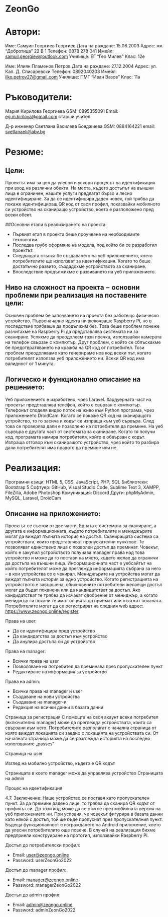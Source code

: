 # ZeonGo

# Автори:
Име: Самуил Георгиев Георгиев
Дата на раждане: 15.08.2003
Адрес: жк “Добротица” 22 В 1
Телефон: 0878 278 041
Имейл: samuil.georgiev@outlook.com
Училище: ЕГ “Гео Милев”
Клас: 12е

Име: Илиян Пламенов Петров
Дата на раждане: 27.12.2004
Адрес: ул. Кап. Д. Списаревски
Телефон: 0892040203
Имейл: ilko.petrov27@gmail.com
Училище: ПМГ “Иван Вазов”
Клас: 11а

# Ръководители: 
Мария Кирилова Георгиева
GSM: 0895355091
Email: eg.m.kirilova@gmail.com
старши учител

Д-р инженер Светлана Василева Бояджиева
GSM: 0884164221
email: svetlanaeli@abv.bg

# Резюме: 
## Цели:
Проектът има за цел да улесни и ускори процесът на идентификация при вход на различни обекти. На места, където достъпът на външни лица е ограничен, нашите услуги предлагат бързо и лесно идентифициране. 
За да се идентифицира даден човек, той трябва да покаже идентифициращ QR код от своя профил, показвайки мобилното си устройство на сканиращо устройство, което е разположено пред всеки обект. 

##Основни етапи в реализирането на проекта:
- Първият етап в проекта беше проучване на необходимите технологии.
- Последва грубо оформяне на модела, под който би се разработил проектът.
- Следващата стъпка бе създаването на уеб приложението, което потребителите ще използват за идентификация. Когато то беше достатъчно развито, създадохме устройството за сканиране.
- Впоследствие продължихме с развиването на уеб приложението.	

## Ниво на сложност на проекта − основни проблеми при реализация на поставените цели:	
Основен проблем бе започването на проекта без работещо физическо устройство. Първоначално идеята ни включваше Raspberry Pi, но в последствие трябваше да продължим без. Това беше проблем понеже разчитахме на Raspberry Pi да представлява системата ни за сканиране. Успяхме да преодолеем тази пречка, използвайки камерата на телефон свързан с компютър.
Друг проблем, с който се сблъскахме бе предотвратяването на кражба на QR код от потребител. Този проблем преодоляваме като генерираме нов код всеки път, когато потребителят използва уеб приложението ни. Всеки QR код има валидност от 1 минута.

## Логическо и функционално описание на решението: 
Уеб приложението е изработено, чрез Laravel. 
Хардуерната част на проектът представлява телефон, който е свързан с компютър. Телефонът споделя видео поток на живо към Python програма, чрез приложението DroidCam. Когато се покаже QR код на сканиращото устройство,  то го засича и кодът се изпраща към уеб сървъра. След това се проверява дали е позволено на потребителя да премине.
На уеб сървъра е другата част от системата за сканиране. Когато тя получи код, програмата намира потребителя, който е обвързан с кодът.  Изпраща отговор към сканиращото устройство, чрез който то разбира дали потребителят има правото да премине или не. 

# Реализация:
Програмни езици: HTML 5, CSS, JavaScript, PHP, SQL
Библиотеки: Bootstrap 5
Софтуер: GitHub, Visual Studio Code, Sublime Text 3, XAMPP, FileZilla, Adobe Photoshop
Комуникация: Discord
Други: phpMyAdmin, MySQL, Laravel, DroidCam

## Описание на приложението: 
Проектът се състои от две части. Едната е системата за сканиране, а другата е информационната, където потребителите и мениджърите могат да виждат пълната история на достъп.
Сканиращата система са устройствата, които представляват пропускателни пунктове. Те позволяват единствено лица с позволен достъп да преминат. Човекът, който е закупил устройството получава manager права над това устройство и може да го постави на място, където желае да ограничи да достъпа на външни лица.
Информационната част е уебсайтът на който потребителят може да преглежда информацията събрана за него – в кои устройства се е чекирал. Мениджърите на устройства могат да виждат пълната история за едно устройство.
Когато регистрацията на устройството е завършена, обикновените потребители желаещи достъп могат да бъдат поканени или да кандидатстват за достъп. Ако кандидатстват те трябва да изчакат одобрение  от мениджър, а когато мениджър ги покани те имат опцията да приемат или откажат поканата.
Потребителите могат да се регистрират на следния web адрес: https://www.zeongo.online/register

Права на user:
-	Да се идентифицира пред устройство
-	Да кандидатства за достъп към устройство
-	Да анулира достъпа си до устройство

Права на manager:
-	Всички права на user
-	Позволяване на потребител да преминава през пропускателен пункт
-	Редактиране на информация за устройство

Права на admin:
-	Всички права на manager и user
-	Създаване на нови устройства
-	Създаване на manager-и
-	Редакция на всички данни в базата данни
 
Страница за регистрация
С помощта на своя акаунт всеки потребител (включително manager) може да преглежда устройствата, които са свързани към него. Потребителите разполагат с начална страница от която виждат локацията си заедно с локацията на устройствата си. От началната страница може да се разглежда историята на последно използваните „passes“
 
Страница на user
 
Изглед на мобилно устройство, където е QR кодът

 
Страницата в което manager може да управлява устройство
 Страницата на admin
 
Процес на идентификация


4.7. Заключение: 
	Наше устройство се поставя като пропускателен пункт. За да премине дадено лице, то трябва да сканира QR кодът от профилът си. До този код може да се стигне през мобилната версия на уеб приложението ни. При условия, че човекът фигурира в базата данни като някой с достъп, той ще бъде пропуснат през пропускателния пункт.
	Бъдеща функционалност е изграждането на Android приложение, което да улесни потребителите още повече.
	В случай на реализация бихме предприели конструиране на прототип, използвайки Raspberry Pi.

Достъп до потребителски профил:
- Email: user@zeongo.online
- Password: userZeonGo2022

Достъп до manager профил:
- Email: manager@zeongo.online
- Password: managerZeonGo2022

Достъп до admin профил:
- Email: admin@zeongo.online
- Password: adminZeonGo2022
